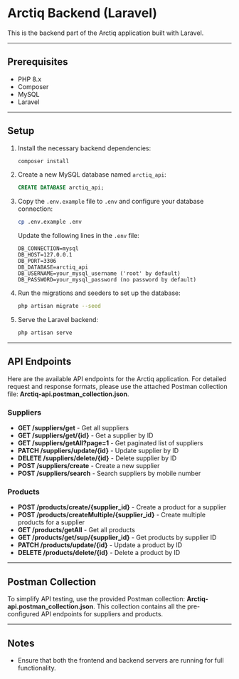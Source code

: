 # Arctiq Backend (Laravel)

This is the backend part of the Arctiq application built with Laravel.

---

## Prerequisites
- PHP 8.x
- Composer
- MySQL
- Laravel

---

## Setup

1. Install the necessary backend dependencies:

    ```bash
    composer install
    ```

2. Create a new MySQL database named `arctiq_api`:

    ```sql
    CREATE DATABASE arctiq_api;
    ```

3. Copy the `.env.example` file to `.env` and configure your database connection:

    ```bash
    cp .env.example .env
    ```

    Update the following lines in the `.env` file:

    ```env
    DB_CONNECTION=mysql
    DB_HOST=127.0.0.1
    DB_PORT=3306
    DB_DATABASE=arctiq_api
    DB_USERNAME=your_mysql_username ('root' by default)
    DB_PASSWORD=your_mysql_password (no password by default)
    ```

4. Run the migrations and seeders to set up the database:

    ```bash
    php artisan migrate --seed
    ```

5. Serve the Laravel backend:

    ```bash
    php artisan serve
    ```

---

## API Endpoints

Here are the available API endpoints for the Arctiq application. For detailed request and response formats, please use the attached Postman collection file: **Arctiq-api.postman_collection.json**.

### Suppliers
- **GET /suppliers/get** - Get all suppliers
- **GET /suppliers/get/{id}** - Get a supplier by ID
- **GET /suppliers/getAll?page=1** - Get paginated list of suppliers
- **PATCH /suppliers/update/{id}** - Update supplier by ID
- **DELETE /suppliers/delete/{id}** - Delete supplier by ID
- **POST /suppliers/create** - Create a new supplier
- **POST /suppliers/search** - Search suppliers by mobile number

### Products
- **POST /products/create/{supplier_id}** - Create a product for a supplier
- **POST /products/createMultiple/{supplier_id}** - Create multiple products for a supplier
- **GET /products/getAll** - Get all products
- **GET /products/get/sup/{supplier_id}** - Get products by supplier ID
- **PATCH /products/update/{id}** - Update a product by ID
- **DELETE /products/delete/{id}** - Delete a product by ID

---

## Postman Collection

To simplify API testing, use the provided Postman collection: **Arctiq-api.postman_collection.json**. This collection contains all the pre-configured API endpoints for suppliers and products.

---

## Notes

- Ensure that both the frontend and backend servers are running for full functionality.
